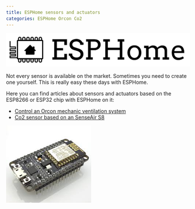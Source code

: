 ```yaml
---
title: ESPHome sensors and actuators
categories: ESPHome Orcon Co2
---
```


![ESPHome logo](images/esphome.png)

Not every sensor is available on the market. Sometimes you need to create one yourself. This is really easy these days with ESPHome.

Here you can find articles about sensors and actuators based on the ESP8266 or ESP32 chip with ESPHome on it:

* [Control an Orcon mechanic ventilation system](orcon_mechanic_ventilation)
* [Co2 sensor based on an SenseAir S8](co2_senseair_s8_sensor)


![ESP8266 NodeMCU v3](images/esp8266_nodemcu.jpg)